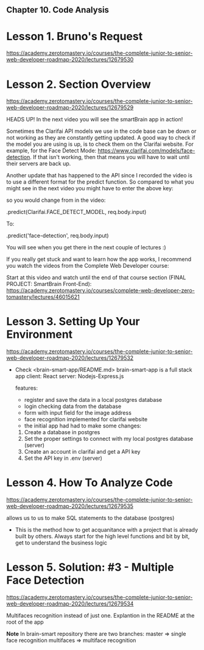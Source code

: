 ## Chapter 10. Code Analysis

# Lesson 1. Bruno's Request

https://academy.zerotomastery.io/courses/the-complete-junior-to-senior-web-developer-roadmap-2020/lectures/12679530

# Lesson 2. Section Overview

https://academy.zerotomastery.io/courses/the-complete-junior-to-senior-web-developer-roadmap-2020/lectures/12679529

HEADS UP! In the next video you will see the smartBrain app in action!

Sometimes the Clarifai API models we use in the code base can be down or not working as they are constantly getting updated. A good way to check if the model you are using is up, is to check them on the Clarifai website. For example, for the Face Detect Mode: https://www.clarifai.com/models/face-detection. If that isn't working, then that means you will have to wait until their servers are back up.

Another update that has happened to the API since I recorded the video is to use a different format for the predict function. So compared to what you might see in the next video you might have to enter the above key:

so you would change from in the video:

.predict(Clarifai.FACE_DETECT_MODEL, req.body.input)

To:

.predict('face-detection', req.body.input)

You will see when you get there in the next couple of lectures :)

If you really get stuck and want to learn how the app works, I recommend you watch the videos from the Complete Web Developer course:

Start at this video and watch until the end of that course section (FINAL PROJECT: SmartBrain Front-End): https://academy.zerotomastery.io/courses/complete-web-developer-zero-tomastery/lectures/46015621

# Lesson 3. Setting Up Your Environment

https://academy.zerotomastery.io/courses/the-complete-junior-to-senior-web-developer-roadmap-2020/lectures/12679532

- Check <brain-smart-app/README.md>
  brain-smart-app is a full stack app
  client: React
  server: Nodejs-Express.js

  features:

  - register and save the data in a local postgres database
  - login checking data from the database
  - form with input field for the image address
  - face recognition implemented for clarifai website
  - the initial app had had to make some changes:

  1. Create a database in postgres
  2. Set the proper settings to connect with my local postgres database (server)
  3. Create an account in clarifai and get a API key
  4. Set the API key in .env (server)

# Lesson 4. How To Analyze Code

https://academy.zerotomastery.io/courses/the-complete-junior-to-senior-web-developer-roadmap-2020/lectures/12679535

<knex> allows us to us to make SQL statements to the database (postgres)

- This is the method how to get acquanitance with a project that is already built by others. Always start for the high level functions and bit by bit, get to understand the business logic

# Lesson 5. Solution: #3 - Multiple Face Detection

https://academy.zerotomastery.io/courses/the-complete-junior-to-senior-web-developer-roadmap-2020/lectures/12679534

Multifaces recognition instead of just one. Explantion in the README at the root of the app

**Note**
In brain-smart repository there are two branches:
master => single face recognition
multifaces => multiface recognition
